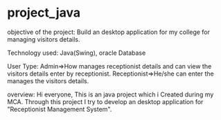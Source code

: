 # project_java
objective of the project:
    Build an desktop application for my college for managing visitors details.
    
Technology used:
    Java(Swing), oracle Database
    
User Type:
    Admin=>How manages receptionist details and can view the visitors details enter by receptionist.
    Receptionist=>He/she can enter the manages the visitors details.
    
overview:
    Hi everyone,
    This is an java project which i Created during my MCA.
    Through this project I try to develop an desktop application for "Receptionist Management System".

